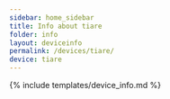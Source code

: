 ```yaml
---
sidebar: home_sidebar
title: Info about tiare
folder: info
layout: deviceinfo
permalink: /devices/tiare/
device: tiare
---
```

{% include templates/device_info.md %}
